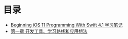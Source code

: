 # 目录

+ [Beginning iOS 11 Programming With Swift 4.1 学习笔记](README.md)
+ [第一章 开发工具、学习路线和应用想法](docs/1.开发工具、学习路线和应用想法.md)
